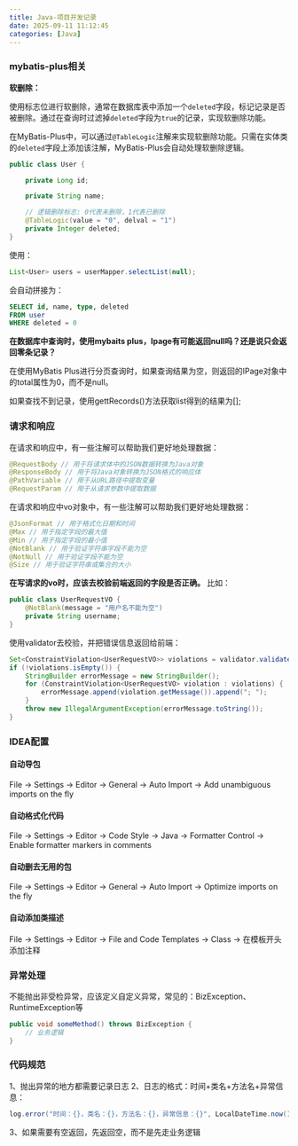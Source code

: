 ```yaml
---
title: Java-项目开发记录
date: 2025-09-11 11:12:45
categories: [Java]
---
```


### mybatis-plus相关

**软删除：**

使用标志位进行软删除，通常在数据库表中添加一个`deleted`字段，标记记录是否被删除。通过在查询时过滤掉`deleted`字段为`true`的记录，实现软删除功能。

在MyBatis-Plus中，可以通过`@TableLogic`注解来实现软删除功能。只需在实体类的`deleted`字段上添加该注解，MyBatis-Plus会自动处理软删除逻辑。

```java
public class User {

    private Long id;

    private String name;

    // 逻辑删除标志: 0代表未删除，1代表已删除
    @TableLogic(value = "0", delval = "1")
    private Integer deleted;
}
```
使用：
```java
List<User> users = userMapper.selectList(null);
```
会自动拼接为：

```sql
SELECT id, name, type, deleted
FROM user
WHERE deleted = 0
```

**在数据库中查询时，使用mybaits plus，Ipage有可能返回null吗？还是说只会返回零条记录？**

在使用MyBatis Plus进行分页查询时，如果查询结果为空，则返回的IPage对象中的total属性为0，而不是null。

如果查找不到记录，使用gettRecords()方法获取list得到的结果为[];

### 请求和响应

在请求和响应中，有一些注解可以帮助我们更好地处理数据：
```java
@RequestBody // 用于将请求体中的JSON数据转换为Java对象
@ResponseBody // 用于将Java对象转换为JSON格式的响应体
@PathVariable // 用于从URL路径中提取变量
@RequestParam // 用于从请求参数中提取数据
```
在请求和响应中vo对象中，有一些注解可以帮助我们更好地处理数据：
```java
@JsonFormat // 用于格式化日期和时间
@Max // 用于指定字段的最大值
@Min // 用于指定字段的最小值
@NotBlank // 用于验证字符串字段不能为空
@NotNull // 用于验证字段不能为空
@Size // 用于验证字符串或集合的大小
```

**在写请求的vo时，应该去校验前端返回的字段是否正确。**
比如：
```java
public class UserRequestVO {
    @NotBlank(message = "用户名不能为空")
    private String username;
}
```

使用validator去校验，并把错误信息返回给前端：
```java
Set<ConstraintViolation<UserRequestVO>> violations = validator.validate(userRequestVO);
if (!violations.isEmpty()) {
    StringBuilder errorMessage = new StringBuilder();
    for (ConstraintViolation<UserRequestVO> violation : violations) {
        errorMessage.append(violation.getMessage()).append("; ");
    }
    throw new IllegalArgumentException(errorMessage.toString());
}
```


### IDEA配置

#### 自动导包
File -> Settings -> Editor -> General -> Auto Import -> Add unambiguous imports on the fly
#### 自动格式化代码
File -> Settings -> Editor -> Code Style -> Java -> Formatter Control -> Enable formatter markers in comments
#### 自动删去无用的包
File -> Settings -> Editor -> General -> Auto Import -> Optimize imports on the fly
#### 自动添加类描述
File -> Settings -> Editor -> File and Code Templates -> Class -> 在模板开头添加注释

### 异常处理

不能抛出非受检异常，应该定义自定义异常，常见的：BizException、RuntimeException等
```java
public void someMethod() throws BizException {
    // 业务逻辑
}
```

### 代码规范

1、抛出异常的地方都需要记录日志
2、日志的格式：时间+类名+方法名+异常信息：
```java
log.error("时间：{}，类名：{}，方法名：{}，异常信息：{}", LocalDateTime.now(), this.getClass().getName(), "方法名", e.getMessage());
```
3、如果需要有空返回，先返回空，而不是先走业务逻辑